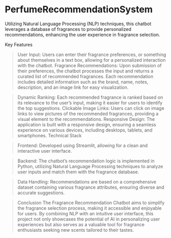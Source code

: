 # PerfumeRecommendationSystem
Utilizing Natural Language Processing (NLP) techniques, this chatbot leverages a database of fragrances to provide personalized recommendations, enhancing the user experience in fragrance selection.

Key Features

> User Input: Users can enter their fragrance preferences, or something about themselves in a text box, allowing for a personalized interaction with the chatbot.
Fragrance Recommendations: Upon submission of their preferences, the chatbot processes the input and returns a curated list of recommended fragrances. Each recommendation includes detailed information such as the brand, name, notes, description, and an image link for easy visualization.


> Dynamic Ranking: Each recommended fragrance is ranked based on its relevance to the user’s input, making it easier for users to identify the top suggestions.
Clickable Image Links: Users can click on image links to view pictures of the recommended fragrances, providing a visual element to the recommendations.
Responsive Design: The application is built with a responsive design, ensuring a seamless experience on various devices, including desktops, tablets, and smartphones.
Technical Stack

> Frontend: Developed using Streamlit, allowing for a clean and interactive user interface.

> Backend: The chatbot’s recommendation logic is implemented in Python, utilizing Natural Language Processing techniques to analyze user inputs and match them with the fragrance database.

> Data Handling: Recommendations are based on a comprehensive dataset containing various fragrance attributes, ensuring diverse and accurate suggestions.

> Conclusion
The Fragrance Recommendation Chatbot aims to simplify the fragrance selection process, making it accessible and enjoyable for users. By combining NLP with an intuitive user interface, this project not only showcases the potential of AI in personalizing user experiences but also serves as a valuable tool for fragrance enthusiasts seeking new scents tailored to their tastes.
